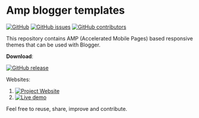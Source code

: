 # Amp blogger templates

[![GitHub](https://img.shields.io/github/license/kolappannathan/amp-blogger-templates.svg?style=flat-square)](#)
[![GitHub issues](https://img.shields.io/github/issues/kolappannathan/amp-blogger-templates.svg?style=flat-square)](#)
[![GitHub contributors](https://img.shields.io/github/contributors/kolappannathan/amp-blogger-templates.svg?color=orange&style=flat-square)](#)

This repository contains AMP (Accelerated Mobile Pages) based responsive themes that can be used with Blogger.

**Download**:

[![GitHub release](https://img.shields.io/github/release/kolappannathan/amp-blogger-templates.svg?logo=github&style=flat-square)](https://github.com/kolappannathan/amp-blogger-templates/releases)

Websites:

 1. [![Project Website](https://img.shields.io/badge/View-Project%20website-blue.svg?logo=mozilla%20firefox&style=flat-square)](https://kolappannathan.github.io/projects/amp-blogger-templates/index.html)
 2. [![Live demo](https://img.shields.io/badge/View-Live%20demo-blue.svg?logo=mozilla%20firefox&style=flat-square)](https://amp-in-blogger.blogspot.com/)

Feel free to reuse, share, improve and contribute.
